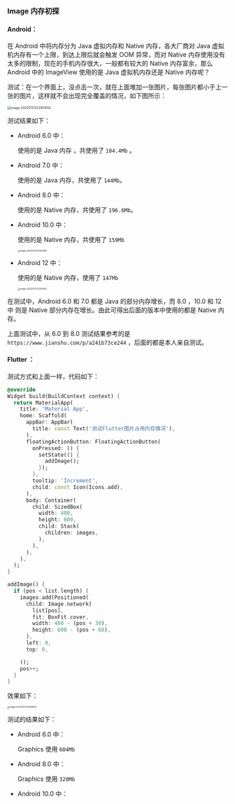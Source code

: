 ### Image 内存初探

#### Android：

在 Android 中将内存分为 Java 虚拟内存和 Native 内存，各大厂商对 Java 虚拟机内存有一个上限，到达上限后就会触发 OOM 异常，而对 Native 内存使用没有太多的限制，现在的手机内存很大，一般都有较大的 Native 内存富余，那么Android 中的 ImageView 使用的是 Java 虚拟机内存还是 Native 内存呢？

测试：在一个界面上，没点击一次，就在上面堆加一张图片，每张图片都小于上一张的图片，这样就不会出现完全覆盖的情况，如下图所示：

<img src="https://gitee.com/lvknaginist/pic-go-picure-bed/raw/master/images/20220117223451.png" alt="image-20220117223451052" style="zoom:50%;" />

测试结果如下：        

- Android 6.0 中：

  使用的是 Java 内存 ，共使用了 `104.4Mb` 。

- Android 7.0 中：

  使用的是 Java 内存，共使用了 `144Mb`。

- Android 8.0 中：

  使用的是 Native 内存，共使用了 `196.6Mb`。

- Android 10.0 中：

  使用的是 Native 内存，共使用了 `159Mb`

  <img src="https://gitee.com/lvknaginist/pic-go-picure-bed/raw/master/images/20220117223356.png" alt="image-20220117223355995" style="zoom:33%;" />

- Android 12 中：

  使用的是 Native 内存，使用了 `147Mb`

  <img src="https://gitee.com/lvknaginist/pic-go-picure-bed/raw/master/images/20220117223745.png" alt="image-20220117223745462" style="zoom:33%;" />

在测试中，Android 6.0 和 7.0 都是 Java 的部分内存增长，而 8.0 ，10.0  和 12 中 则是 Native 部分内存在增长。由此可得出后面的版本中使用的都是 Native 内存。

上面测试中，从 6.0 到 8.0 测试结果参考的是 `https://www.jianshu.com/p/a241b73ce244` ，后面的都是本人亲自测试。

#### Flutter ：

测试方式和上面一样，代码如下：

```dart
@override
Widget build(BuildContext context) {
  return MaterialApp(
    title: 'Material App',
    home: Scaffold(
      appBar: AppBar(
        title: const Text('测试Flutter图片占用内存情况'),
      ),
      floatingActionButton: FloatingActionButton(
        onPressed: () {
          setState(() {
            addImage();
          });
        },
        tooltip: 'Increment',
        child: const Icon(Icons.add),
      ),
      body: Container(
        child: SizedBox(
          width: 400,
          height: 600,
          child: Stack(
            children: images,
          ),
        ),
      ),
    ),
  );
}

addImage() {
  if (pos < list.length) {
    images.add(Positioned(
      child: Image.network(
        list[pos],
        fit: BoxFit.cover,
        width: 400 - (pos + 30),
        height: 600 - (pos + 60),
      ),
      left: 0,
      top: 0,

    ));
    pos++;
  }
}
```

效果如下：

<img src="https://gitee.com/lvknaginist/pic-go-picure-bed/raw/master/images/20220117231000.png" alt="image-20220117230959928" style="zoom: 33%;" />

测试的结果如下：

- Android 6.0 中：

  Graphics 使用  `604Mb`

- Android 8.0 中：

  Graphics 使用 `320Mb`

- Android 10.0 中：